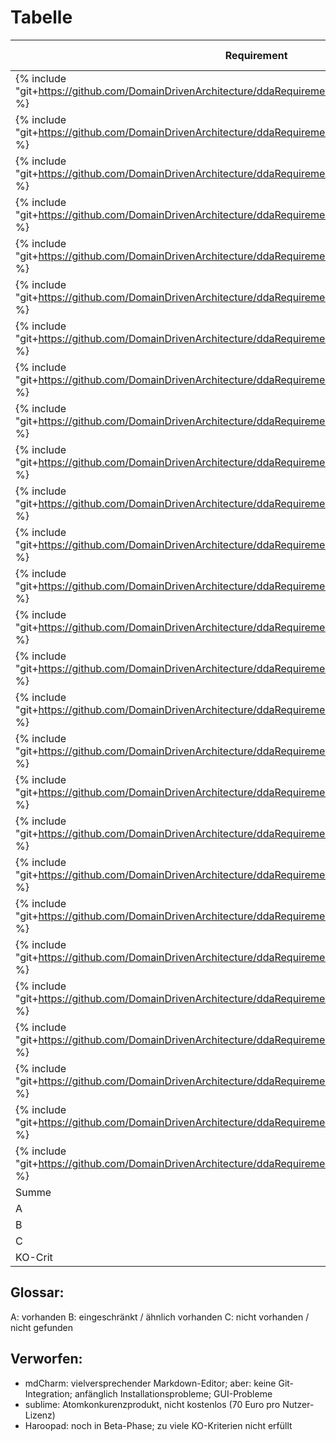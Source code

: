 # Tabelle

|Requirement   |KO-Krit?|Atom||Gitbook-Editor|Haroopad|
|---|---|---|---|---|---|
|{% include "git+https://github.com/DomainDrivenArchitecture/ddaRequirement.git/de/requirements/req0200.md" %}   |x   |A   |A   |   |   
|{% include "git+https://github.com/DomainDrivenArchitecture/ddaRequirement.git/de/requirements/req0201.md" %}   |   |B   |C   |   |   
|{% include "git+https://github.com/DomainDrivenArchitecture/ddaRequirement.git/de/requirements/req0202.md" %}   |x   |A   |A   |   |   
|{% include "git+https://github.com/DomainDrivenArchitecture/ddaRequirement.git/de/requirements/req0203.md" %}   |x   |A   |A   |   |   
|{% include "git+https://github.com/DomainDrivenArchitecture/ddaRequirement.git/de/requirements/req0204.md" %}   |   |C   |C   |   |   
|{% include "git+https://github.com/DomainDrivenArchitecture/ddaRequirement.git/de/requirements/req0205.md" %}   |   |A   |A   |   |   
|{% include "git+https://github.com/DomainDrivenArchitecture/ddaRequirement.git/de/requirements/req0226.md" %}   |   |A   |C   |   |   
|{% include "git+https://github.com/DomainDrivenArchitecture/ddaRequirement.git/de/requirements/req0206.md" %}   |x   |A   |A   |   |   
|{% include "git+https://github.com/DomainDrivenArchitecture/ddaRequirement.git/de/requirements/req0207.md" %}   |x   |C   |A   |   |   
|{% include "git+https://github.com/DomainDrivenArchitecture/ddaRequirement.git/de/requirements/req0208.md" %}   |x   |A   |A   |   |   
|{% include "git+https://github.com/DomainDrivenArchitecture/ddaRequirement.git/de/requirements/req0209.md" %}   |   |B   |A   |   |   
|{% include "git+https://github.com/DomainDrivenArchitecture/ddaRequirement.git/de/requirements/req0210.md" %}   |   |C   |C   |   |   
|{% include "git+https://github.com/DomainDrivenArchitecture/ddaRequirement.git/de/requirements/req0211.md" %}   |   |C   |C   |   |   
|{% include "git+https://github.com/DomainDrivenArchitecture/ddaRequirement.git/de/requirements/req0212.md" %}   |x   |A   |A   |   |   
|{% include "git+https://github.com/DomainDrivenArchitecture/ddaRequirement.git/de/requirements/req0213.md" %}   |x   |B   |C   |   |   
|{% include "git+https://github.com/DomainDrivenArchitecture/ddaRequirement.git/de/requirements/req0214.md" %}   |x   |A   |A   |   |   
|{% include "git+https://github.com/DomainDrivenArchitecture/ddaRequirement.git/de/requirements/req0215.md" %}   |   |C   |C   |   |   
|{% include "git+https://github.com/DomainDrivenArchitecture/ddaRequirement.git/de/requirements/req0216.md" %}   |x   |A   |B   |   |   
|{% include "git+https://github.com/DomainDrivenArchitecture/ddaRequirement.git/de/requirements/req0217.md" %}   |x   |A   |A   |   |   
|{% include "git+https://github.com/DomainDrivenArchitecture/ddaRequirement.git/de/requirements/req0218.md" %}   |   |A   |   |   |   
|{% include "git+https://github.com/DomainDrivenArchitecture/ddaRequirement.git/de/requirements/req0219.md" %}   |   |A   |   |   |   
|{% include "git+https://github.com/DomainDrivenArchitecture/ddaRequirement.git/de/requirements/req0220.md" %}   |   |B   |   |   |   
|{% include "git+https://github.com/DomainDrivenArchitecture/ddaRequirement.git/de/requirements/req0221.md" %}   |x   |B   |   |   |   
|{% include "git+https://github.com/DomainDrivenArchitecture/ddaRequirement.git/de/requirements/req0222.md" %}   |x   |A   |   |   |   
|{% include "git+https://github.com/DomainDrivenArchitecture/ddaRequirement.git/de/requirements/req0223.md" %}   |   |A   |   |   |   
|{% include "git+https://github.com/DomainDrivenArchitecture/ddaRequirement.git/de/requirements/req0224.md" %}   |x   |B   |   |   |   
|{% include "git+https://github.com/DomainDrivenArchitecture/ddaRequirement.git/de/requirements/req0225.md" %}   |x   |A   |   |   |   
|Summe  |      |   |   |   |
|A  |   |16      |   |   |
|B  |   |6      |   |   |
|C  |   |5      |   |   |
|KO-Crit  |   |14/15      |   |   |


 

## Glossar:
A: vorhanden
B: eingeschränkt / ähnlich vorhanden
C: nicht vorhanden / nicht gefunden

## Verworfen:
* mdCharm: vielversprechender Markdown-Editor; aber: keine Git-Integration; anfänglich Installationsprobleme; GUI-Probleme
* sublime: Atomkonkurenzprodukt, nicht kostenlos (70 Euro pro Nutzer-Lizenz)
* Haroopad: noch in Beta-Phase; zu viele KO-Kriterien nicht erfüllt




